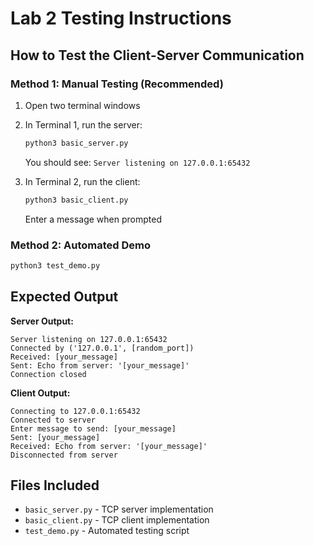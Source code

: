 # Lab 2 Testing Instructions

## How to Test the Client-Server Communication

### Method 1: Manual Testing (Recommended)
1. Open two terminal windows
2. In Terminal 1, run the server:
   ```bash
   python3 basic_server.py
   ```
   You should see: `Server listening on 127.0.0.1:65432`

3. In Terminal 2, run the client:
   ```bash
   python3 basic_client.py
   ```
   Enter a message when prompted

### Method 2: Automated Demo
```bash
python3 test_demo.py
```

## Expected Output

**Server Output:**
```
Server listening on 127.0.0.1:65432
Connected by ('127.0.0.1', [random_port])
Received: [your_message]
Sent: Echo from server: '[your_message]'
Connection closed
```

**Client Output:**
```
Connecting to 127.0.0.1:65432
Connected to server
Enter message to send: [your_message]
Sent: [your_message]
Received: Echo from server: '[your_message]'
Disconnected from server
```

## Files Included
- `basic_server.py` - TCP server implementation
- `basic_client.py` - TCP client implementation
- `test_demo.py` - Automated testing script